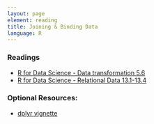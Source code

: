 ```yaml
---
layout: page
element: reading
title: Joining & Binding Data
language: R
---
```


### Readings

* [R for Data Science - Data transformation 5.6](http://r4ds.had.co.nz/transform.html)
* [R for Data Science - Relational Data 13.1-13.4](http://r4ds.had.co.nz/relational-data.html)

### Optional Resources:
 
* [dplyr vignette](https://cran.r-project.org/web/packages/dplyr/vignettes/dplyr.html)
